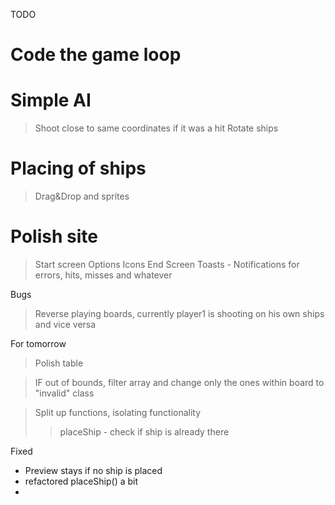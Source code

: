TODO

# Code the game loop
> 
# Simple AI
> Shoot close to same coordinates if it was a hit
> Rotate ships
# Placing of ships
> Drag&Drop and sprites
# Polish site
> Start screen
> Options
> Icons
> End Screen
> Toasts - Notifications for errors, hits, misses and whatever

Bugs
> Reverse playing boards, currently player1 is shooting on his own ships and vice versa

For tomorrow
> Polish table

> IF out of bounds, filter array and change only the ones within board to "invalid" class

> Split up functions, isolating functionality
>> placeShip - check if ship is already there

Fixed 
- Preview stays if no ship is placed
- refactored placeShip() a bit
- 